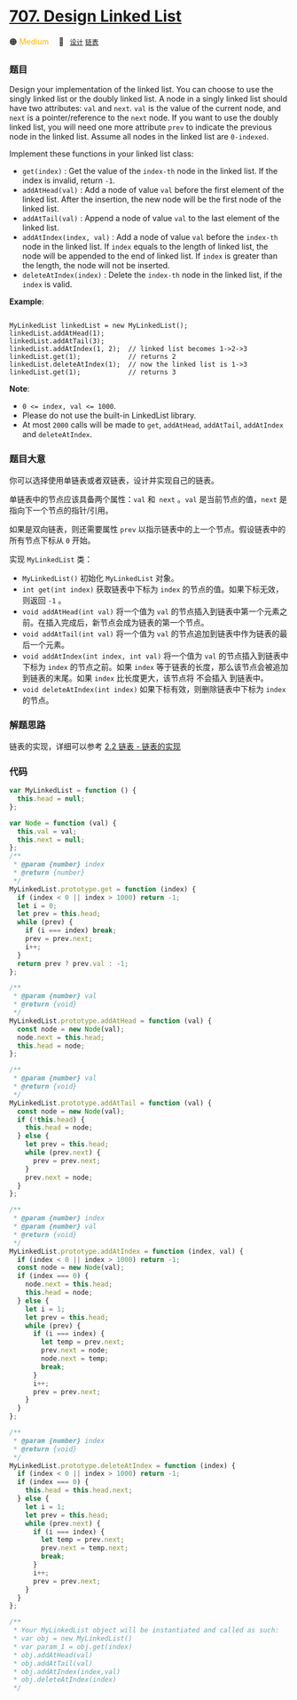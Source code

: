 # [707. Design Linked List](https://leetcode.com/problems/design-linked-list/)

🟠 <font color=#ffb800>Medium</font>&emsp; 🔖&ensp; [`设计`](../solution/design.md) [`链表`](../solution/linked-list.md)

### 题目

Design your implementation of the linked list. You can choose to use the singly linked list or the doubly linked list. A node in a singly linked list should have two attributes: `val` and `next`. `val` is the value of the current node, and `next` is a pointer/reference to the `next` node. If you want to use the doubly linked list, you will need one more attribute `prev` to indicate the previous node in the linked list. Assume all nodes in the linked list are `0-indexed`.

Implement these functions in your linked list class:

- `get(index)` : Get the value of the `index-th` node in the linked list. If the index is invalid, return `-1`.
- `addAtHead(val)` : Add a node of value `val` before the first element of the linked list. After the insertion, the new node will be the first node of the linked list.
- `addAtTail(val)` : Append a node of value `val` to the last element of the linked list.
- `addAtIndex(index, val)` : Add a node of value `val` before the `index-th` node in the linked list. If `index` equals to the length of linked list, the node will be appended to the end of linked list. If `index` is greater than the length, the node will not be inserted.
- `deleteAtIndex(index)` : Delete the `index-th` node in the linked list, if the `index` is valid.

**Example**:

```

MyLinkedList linkedList = new MyLinkedList();
linkedList.addAtHead(1);
linkedList.addAtTail(3);
linkedList.addAtIndex(1, 2);  // linked list becomes 1->2->3
linkedList.get(1);            // returns 2
linkedList.deleteAtIndex(1);  // now the linked list is 1->3
linkedList.get(1);            // returns 3

```

**Note**:

- `0 <= index, val <= 1000`.
- Please do not use the built-in LinkedList library.
- At most `2000` calls will be made to `get`, `addAtHead`, `addAtTail`, `addAtIndex` and `deleteAtIndex`.

### 题目大意

你可以选择使用单链表或者双链表，设计并实现自己的链表。

单链表中的节点应该具备两个属性：`val` 和` next` 。`val` 是当前节点的值，`next` 是指向下一个节点的指针/引用。

如果是双向链表，则还需要属性 `prev` 以指示链表中的上一个节点。假设链表中的所有节点下标从 `0` 开始。

实现 `MyLinkedList` 类：

- `MyLinkedList()` 初始化 `MyLinkedList` 对象。
- `int get(int index)` 获取链表中下标为 `index` 的节点的值。如果下标无效，则返回 `-1` 。
- `void addAtHead(int val)` 将一个值为 `val` 的节点插入到链表中第一个元素之前。在插入完成后，新节点会成为链表的第一个节点。
- `void addAtTail(int val)` 将一个值为 `val` 的节点追加到链表中作为链表的最后一个元素。
- `void addAtIndex(int index, int val)` 将一个值为 `val` 的节点插入到链表中下标为 `index` 的节点之前。如果 `index` 等于链表的长度，那么该节点会被追加到链表的末尾。如果 `index` 比长度更大，该节点将 不会插入 到链表中。
- `void deleteAtIndex(int index)` 如果下标有效，则删除链表中下标为 `index` 的节点。

### 解题思路

链表的实现，详细可以参考 [2.2 链表 - 链表的实现](https://2xiao.github.io/leetcode-js/leetcode/ds/1_linked_list.html#%E9%93%BE%E8%A1%A8%E7%9A%84%E5%AE%9E%E7%8E%B0)

### 代码

```javascript
var MyLinkedList = function () {
  this.head = null;
};

var Node = function (val) {
  this.val = val;
  this.next = null;
};
/**
 * @param {number} index
 * @return {number}
 */
MyLinkedList.prototype.get = function (index) {
  if (index < 0 || index > 1000) return -1;
  let i = 0;
  let prev = this.head;
  while (prev) {
    if (i === index) break;
    prev = prev.next;
    i++;
  }
  return prev ? prev.val : -1;
};

/**
 * @param {number} val
 * @return {void}
 */
MyLinkedList.prototype.addAtHead = function (val) {
  const node = new Node(val);
  node.next = this.head;
  this.head = node;
};

/**
 * @param {number} val
 * @return {void}
 */
MyLinkedList.prototype.addAtTail = function (val) {
  const node = new Node(val);
  if (!this.head) {
    this.head = node;
  } else {
    let prev = this.head;
    while (prev.next) {
      prev = prev.next;
    }
    prev.next = node;
  }
};

/**
 * @param {number} index
 * @param {number} val
 * @return {void}
 */
MyLinkedList.prototype.addAtIndex = function (index, val) {
  if (index < 0 || index > 1000) return -1;
  const node = new Node(val);
  if (index === 0) {
    node.next = this.head;
    this.head = node;
  } else {
    let i = 1;
    let prev = this.head;
    while (prev) {
      if (i === index) {
        let temp = prev.next;
        prev.next = node;
        node.next = temp;
        break;
      }
      i++;
      prev = prev.next;
    }
  }
};

/**
 * @param {number} index
 * @return {void}
 */
MyLinkedList.prototype.deleteAtIndex = function (index) {
  if (index < 0 || index > 1000) return -1;
  if (index === 0) {
    this.head = this.head.next;
  } else {
    let i = 1;
    let prev = this.head;
    while (prev.next) {
      if (i === index) {
        let temp = prev.next;
        prev.next = temp.next;
        break;
      }
      i++;
      prev = prev.next;
    }
  }
};

/**
 * Your MyLinkedList object will be instantiated and called as such:
 * var obj = new MyLinkedList()
 * var param_1 = obj.get(index)
 * obj.addAtHead(val)
 * obj.addAtTail(val)
 * obj.addAtIndex(index,val)
 * obj.deleteAtIndex(index)
 */
```
